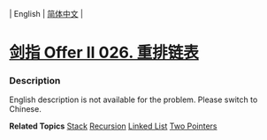 | English | [简体中文](README.md) |

# [剑指 Offer II 026. 重排链表](https://leetcode.cn/problems/LGjMqU)
 ### Description
<p>English description is not available for the problem. Please switch to Chinese.</p>

**Related Topics**  [Stack](https://leetcode.cn/tag/stack) [Recursion](https://leetcode.cn/tag/recursion) [Linked List](https://leetcode.cn/tag/linked-list) [Two Pointers](https://leetcode.cn/tag/two-pointers) 